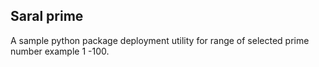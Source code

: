 ## Saral prime

A sample python package deployment utility for range of selected prime number example 1 -100.